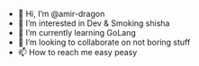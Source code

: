 - 👋 Hi, I’m @amir-dragon
- 👀 I’m interested in Dev & Smoking shisha
- 🌱 I’m currently learning GoLang
- 💞️ I’m looking to collaborate on not boring stuff
- 📫 How to reach me easy peasy

<!---
amir-dragon/amir-dragon is a ✨ special ✨ repository because its `README.md` (this file) appears on your GitHub profile.
You can click the Preview link to take a look at your changes.
--->
